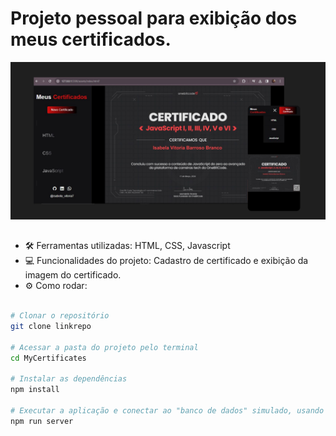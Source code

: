 # Projeto pessoal para exibição dos meus certificados. 

![MyCertificatesWeb](/images/Captura%20de%20tela.jpg)


## 
- 🛠️ Ferramentas utilizadas: HTML, CSS, Javascript
- 💻 Funcionalidades do projeto: Cadastro de certificado e exibição da imagem do certificado. 
- ⚙️ Como rodar: 

```bash

# Clonar o repositório
git clone linkrepo

# Acessar a pasta do projeto pelo terminal
cd MyCertificates

# Instalar as dependências
npm install

# Executar a aplicação e conectar ao "banco de dados" simulado, usando JSON Server
npm run server

```

